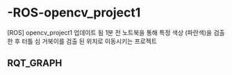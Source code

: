 # -ROS-opencv_project1
[ROS] opencv_project1  업데이트 됨 1분 전 노트북을 통해 특정 색상 (파란색)을 검출 한 후 터틀 심 거북이를 검출 된 위치로 이동시키는 프로젝트

## RQT_GRAPH
